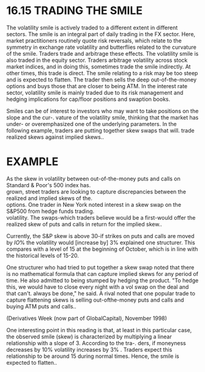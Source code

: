 # 16.15 TRADING THE SMILE  

The volatility smile is actively traded to a different extent in different sectors. The smile is an integral part of daily trading in the FX sector. Here, market practitioners routinely quote risk reversals, which relate to the symmetry in exchange rate volatility and butterflies related to the curvature of the smile. Traders trade and arbitrage these effects. The volatility smile is also traded in the equity sector. Traders arbitrage volatility across stock market indices, and in doing this, sometimes trade the smile indirectly. At other times, this trade is direct. The smile relating to a risk may be too steep and is expected to flatten. The trader then sells the deep out-of-the-money options and buys those that are closer to being ATM. In the interest rate sector, volatility smile is mainly traded due to its risk management and hedging implications for cap/floor positions and swaption books.  

Smiles can be of interest to investors who may want to take positions on the slope and the cur-. vature of the volatility smile, thinking that the market has under- or overemphasized one of the underlying parameters. In the following example, traders are putting together skew swaps that will. trade realized skews against implied skews..  

# EXAMPLE  

As the skew in volatility between out-of-the-money puts and calls on Standard & Poor's 500 index has.   
grown, street traders are looking to capture discrepancies between the realized and implied skews of the.   
options. One trader in New York noted interest in a skew swap on the S&P500 from hedge funds trading.   
volatility. The swaps-which traders believe would be a first-would offer the realized skew of puts and calls in return for the implied skew..  

Currently, the S&P skew is above 30-if strikes on puts and calls are moved by $I O\%$ the volatility would [increase by] $3\%$ explained one structurer. This compares with a level of 15 at the beginning of October, which is in line with the historical levels of 15-20.  

One structurer who had tried to put together a skew swap noted that there is no mathematical formula that can capture implied skews for any period of time. He also admitted to being stumped by hedging the product. "To hedge this, we would have to close every night with a vol swap on the deal and that can't. always be done," he said. A rival noted that one popular trade to capture flattening skews is selling out-ofthe-money puts and calls and buying ATM puts and calls..  

(Derivatives Week (now part of GlobalCapital), November 1998)  

One interesting point in this reading is that, at least in this particular case, the observed smile (skew) is characterized by multiplying a linear relationship with a slope of 3. According to the tra-. ders, if moneyness decreases by $10\%$ volatility increases by $3\%$ . Traders expect this relationship to be around 15 during normal times. Hence, the smile is expected to flatten..  

